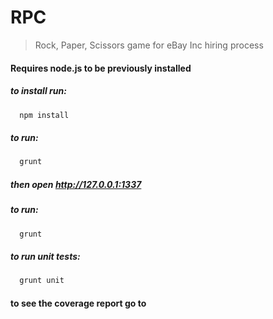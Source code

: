 RPC
===

> Rock, Paper, Scissors game for eBay Inc hiring process

#### Requires node.js to be previously installed

##### to install run:
```js
  npm install
```
##### to run:
```js
  grunt
```
##### then open http://127.0.0.1:1337

##### to run:
```js
  grunt
```

##### to run unit tests:
```js
  grunt unit
```

#### to see the coverage report go to 
